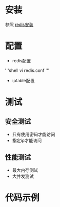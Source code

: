 # 安装
参照 [redis安装](install.md)

# 配置
* redis配置

'''shell
vi redis.conf
'''

* iptable配置


# 测试
## 安全测试
* 只有使用密码才能访问
* 指定ip才能访问
## 性能测试
* 最大内存测试
* 大并发测试
# 代码示例
